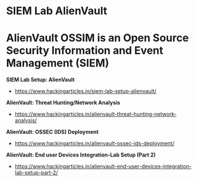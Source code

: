 # SIEM Lab AlienVault



# AlienVault OSSIM is an Open Source Security Information and Event Management (SIEM)



**SIEM Lab Setup: AlienVault**

- https://www.hackingarticles.in/siem-lab-setup-alienvault/


**AlienVault: Threat Hunting/Network Analysis**

- https://www.hackingarticles.in/alienvault-threat-hunting-network-analysis/


**AlienVault: OSSEC (IDS) Deployment**

- https://www.hackingarticles.in/alienvault-ossec-ids-deployment/


**AlienVault: End user Devices Integration-Lab Setup (Part 2)**

- https://www.hackingarticles.in/alienvault-end-user-devices-integration-lab-setup-part-2/

